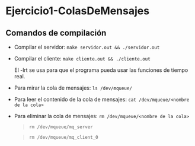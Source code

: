 # Ejercicio1-ColasDeMensajes

## Comandos de compilación

- Compilar el servidor: `make servidor.out && ./servidor.out`
- Compilar el cliente: `make cliente.out && ./cliente.out`

  El -lrt se usa para que el programa pueda usar las funciones de tiempo real.
- Para mirar la cola de mensajes: `ls /dev/mqueue/`
- Para leer el contenido de la cola de mensajes: `cat /dev/mqueue/<nombre de la cola>`

- Para eliminar la cola de mensajes: `rm /dev/mqueue/<nombre de la cola>`
  > `rm /dev/mqueue/mq_server`

  > `rm /dev/mqueue/mq_client_0`
